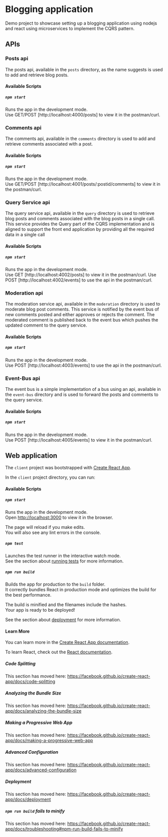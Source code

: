 # Blogging application

Demo project to showcase setting up a blogging application using nodejs and react using microservices to implement the CQRS pattern.

## APIs

### Posts api
The posts api, available in the `posts` directory, as the name suggests is used to add and retrieve blog posts. 

#### Available Scripts

##### `npm start`

Runs the app in the development mode.<br />
Use GET/POST [http://localhost:4000/posts] to view it in the postman/curl.

### Comments api
The comments api, available in the `comments` directory is used to add and retrieve comments associated with a post. 

#### Available Scripts

##### `npm start`

Runs the app in the development mode.<br />
Use GET/POST [http://localhost:4001/posts/:postid/comments] to view it in the postman/curl.

### Query Service api
The query service api, available in the `query` directory is used to retrieve blog posts and comments associated with the blog posts in a single call. This service provides the Query part of the CQRS implementation and is aligned to support the front end application by providing all the required data in a single call 

#### Available Scripts

##### `npm start`

Runs the app in the development mode.<br />
Use GET [http://localhost:4002/posts] to view it in the postman/curl.
Use POST [http://localhost:4002/events] to use the api in the postman/curl.

### Moderation api
The moderation service api, available in the `moderation` directory is used to moderate blog post comments. This service is notified by the event bus of new comments posted and either approves or rejects the comment. The moderated comment is published back to the event bus which pushes the updated comment to the query service. 

#### Available Scripts

##### `npm start`

Runs the app in the development mode.<br />
Use POST [http://localhost:4003/events] to use the api in the postman/curl.

### Event-Bus api
The event bus is a simple implementation of a bus using an api, available in the `event-bus` directory and is used to forward the posts and comments to the query service. 

#### Available Scripts

##### `npm start`

Runs the app in the development mode.<br />
Use POST [http://localhost:4005/events] to view it in the postman/curl.

## Web application

The `client` project was bootstrapped with [Create React App](https://github.com/facebook/create-react-app).

In the `client` project directory, you can run:

#### Available Scripts
##### `npm start`

Runs the app in the development mode.<br />
Open [http://localhost:3000](http://localhost:3000) to view it in the browser.

The page will reload if you make edits.<br />
You will also see any lint errors in the console.

##### `npm test`

Launches the test runner in the interactive watch mode.<br />
See the section about [running tests](https://facebook.github.io/create-react-app/docs/running-tests) for more information.

##### `npm run build`

Builds the app for production to the `build` folder.<br />
It correctly bundles React in production mode and optimizes the build for the best performance.

The build is minified and the filenames include the hashes.<br />
Your app is ready to be deployed!

See the section about [deployment](https://facebook.github.io/create-react-app/docs/deployment) for more information.

#### Learn More

You can learn more in the [Create React App documentation](https://facebook.github.io/create-react-app/docs/getting-started).

To learn React, check out the [React documentation](https://reactjs.org/).

##### Code Splitting

This section has moved here: https://facebook.github.io/create-react-app/docs/code-splitting

##### Analyzing the Bundle Size

This section has moved here: https://facebook.github.io/create-react-app/docs/analyzing-the-bundle-size

##### Making a Progressive Web App

This section has moved here: https://facebook.github.io/create-react-app/docs/making-a-progressive-web-app

##### Advanced Configuration

This section has moved here: https://facebook.github.io/create-react-app/docs/advanced-configuration

##### Deployment

This section has moved here: https://facebook.github.io/create-react-app/docs/deployment

##### `npm run build` fails to minify

This section has moved here: https://facebook.github.io/create-react-app/docs/troubleshooting#npm-run-build-fails-to-minify
